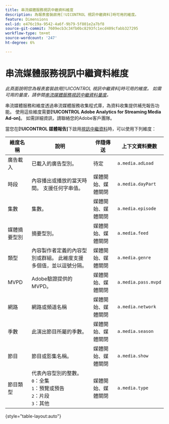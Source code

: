 ```yaml
---
title: 串流媒體服務視訊中繼資料維度
description: 為報表套裝啟用[!UICONTROL 視訊中繼資料]時可用的維度。
feature: Dimensions
exl-id: e476c19a-9542-4a6f-9b79-5f801e2a7bf8
source-git-commit: 7609ecb3c34fb0bc8293fc1ecd409cfabb327295
workflow-type: tm+mt
source-wordcount: '247'
ht-degree: 6%

---
```


# 串流媒體服務視訊中繼資料維度

*此頁面說明您為報表套裝啟用[!UICONTROL 視訊中繼資料]時可用的維度。 如需可用的量度，請參閱[串流媒體服務視訊中繼資料量度](../metrics/sm-video-metadata.md)。*

串流媒體服務和維度透過串流媒體服務收集程式庫，為資料收集提供補充報告功能。 使用這些維度需要&#x200B;**[!UICONTROL Adobe Analytics for Streaming Media Ad-on]**。 如需詳細資訊，請聯絡您的Adobe客戶團隊。

當您在&#x200B;**[!UICONTROL 媒體報告]**&#x200B;下啟用[視訊中繼資料](/help/admin/admin/c-manage-report-suites/c-edit-report-suites/media-management.md)時，可以使用下列維度：

| 維度名稱 | 說明 | 伴隨傳送 | 上下文資料變數 |
| --- | --- | --- | --- |
| 廣告載入 | 已載入的廣告型別。 | 待定 | `a.media.adLoad` |
| 時段 | 內容播出或播放的當天時間。 支援任何字串值。 | 媒體開始、媒體關閉 | `a.media.dayPart` |
| 集數 | 集數。 | 媒體開始、媒體關閉 | `a.media.episode` |
| 媒體摘要型別 | 摘要型別。 | 媒體開始、媒體關閉 | `a.media.feed` |
| 類型 | 內容製作者定義的內容型別或群組。 此維度支援多個值，並以逗號分隔。 | 媒體開始、媒體關閉 | `a.media.genre` |
| MVPD | Adobe驗證提供的MVPD。 | 媒體開始、媒體關閉 | `a.media.pass.mvpd` |
| 網路 | 網路或頻道名稱 | 媒體開始、媒體關閉 | `a.media.network` |
| 季數 | 此演出節目所屬的季數。 | 媒體開始、媒體關閉 | `a.media.season` |
| 節目 | 節目或影集名稱。 | 媒體開始、媒體關閉 | `a.media.show` |
| 節目類型 | 代表內容型別的整數。<br>`0`：全集<br>`1`：預覽或預告<br>`2`：片段<br>`3`：其他 | 媒體開始、媒體關閉 | `a.media.type` |

{style="table-layout:auto"}
